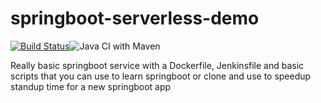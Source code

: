 # springboot-serverless-demo
[![Build Status](https://travis-ci.com/bassdude5/springboot-serverless-demo.svg?token=61pdb5eaxzUHopoPb92r&branch=master)](https://travis-ci.com/bassdude5/springboot-serverless-demo)![Java CI with Maven](https://github.com/bassdude5/springboot-serverless-demo/workflows/Java%20CI%20with%20Maven/badge.svg)

Really basic springboot service with a Dockerfile, Jenkinsfile and basic scripts that you can use to learn springboot or clone and use to speedup standup time for a new springboot app
